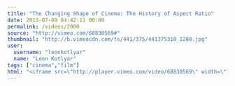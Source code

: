 ```yaml
---
title: "The Changing Shape of Cinema: The History of Aspect Ratio"
date: 2013-07-09 04:42:11 00:00
permalink: /videos/2000
source: "http://vimeo.com/68830569#"
thumbnail: "http://b.vimeocdn.com/ts/441/375/441375310_1280.jpg"
user:
  username: "leonkotlyar"
  name: "Leon Kotlyar"
tags: ["cinema","film"]
html: "<iframe src=\"http://player.vimeo.com/video/68830569\" width=\"1280\" height=\"720\" frameborder=\"0\" webkitAllowFullScreen mozallowfullscreen allowFullScreen></iframe>"
---
```



